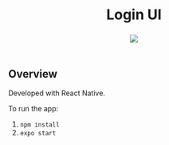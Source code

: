 <h1 align="center">Login UI</h1>

<h3 align="center">
  <img src="https://i.imgur.com/oS4WRkF.png"><br>
  <br>
</h3> 

## Overview
Developed with React Native.

To run the app:

1. `npm install`
2. `expo start`
